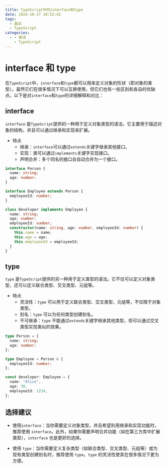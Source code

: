 ```yaml
---
title: TypeScript中的interface和type
date: 2024-10-17 10:52:42
tags:
  - 面试
  - TypeScript
categories:
  - - 面试
    - TypeScript
---
```


<!-- @format -->

# interface 和 type

在`TypeScript`中，`interface`和`type`都可以用来定义对象的形状（即对象的类型）。虽然它们在很多情况下可以互换使用，但它们也有一些区别和各自的优缺点。以下是对`interface`和`type`的详细解释和对比：

## interface

`interface` 是`TypeScript`提供的一种用于定义对象类型的语法。它主要用于描述对象的结构，并且可以通过继承和实现来扩展。

- 特点
  - 继承：`interface`可以通过`extends`关键字继承其他接口。
  - 实现：类可以通过`implements`关键字实现接口。
  - 声明合并：多个同名的接口会自动合并为一个接口。

```ts
interface Person {
  name: string;
  age: number;
}

interface Employee extends Person {
  employeeId: number;
}

class Developer implements Employee {
  name: string;
  age: number;
  employeeId: number;
  constructor(name: string, age: number, employeeId: number) {
    this.name = name;
    this.age = age;
    this.employeeId = employeeId;
  }
}
```

## type

`type` 是`TypeScript`提供的另一种用于定义类型的语法。它不仅可以定义对象类型，还可以定义联合类型、交叉类型、元组等。

- 特点
  - 灵活性：`type` 可以用于定义联合类型、交叉类型、元组等，不仅限于对象类型。
  - 别名：`type` 可以为任何类型创建别名。
  - 不可继承：`type` 不能通过`extends`关键字继承其他类型，但可以通过交叉类型实现类似的效果。

```ts
type Person = {
  name: string;
  age: number;
};

type Employee = Person & {
  employeeId: number;
};

const developer: Employee = {
  name: "Alice",
  age: 30,
  employeeId: 1234,
};
```

## 选择建议

- 使用`interface`：当你需要定义对象类型，并且希望利用继承和实现功能时，推荐使用 `interface`。此外，如果你需要声明合并功能（如在第三方库中扩展类型），`interface` 也是更好的选择。

- 使用 `type`：当你需要定义复杂类型（如联合类型、交叉类型、元组等）或为现有类型创建别名时，推荐使用 `type`。`type` 的灵活性使其在很多情况下更为方便。

<!-- @format -->
